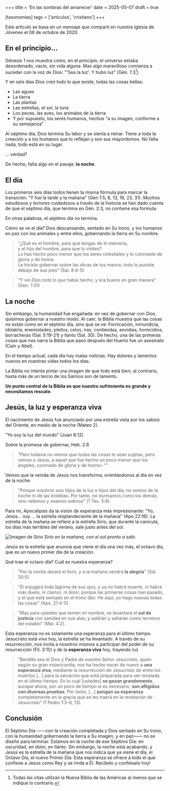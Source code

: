 +++
title = 'En las sombras del amanecer'
date = 2025-05-07
draft = true

[taxonomies]
tags = ['artículos', 'cristiano']
+++

Este artículo se basa en un mensaje que compartí en nuestra Iglesia de Jóvenes el 08 de octubre de 2020.

## En el principio...
Génesis 1 nos muestra cómo, en el principio, el universo estaba desordenado, vacío,
sin vida alguna.
Mas algo maravilloso comienza a suceder con la voz de Dios:
"'Sea la luz'.
Y hubo luz" (Gén. 1:3[^1])

Y en seis días Dios creó todo lo que existe, todas las cosas bellas:
- Las aguas
- La tierra
- Las plantas
- Las estrellas, el sol, la luna
- Los peces, las aves, los animales de la tierra
- Y por supuesto, los seres humanos, hechos
"a su imagen, conforme a su semejanza"

Al séptimo día, Dios termina Su labor y se sienta a reinar.
Tiene a toda la creación y a los humanos que lo reflejan
y son sus mayordomos.
No falta nada, todo está en su lugar.

... verdad?

De hecho, falta algo en el pasaje:
**la noche**.

## El día
Los primeros seis días todos tienen la misma fórmula para marcar la transición:
"Y fue la tarde y la mañana" (Gen 1:5, 8, 13, 19, 23, 31).
Muchos estudiosos y lectores cuidadosos a través de la historia
se han dado cuenta de que el séptimo día,
que termina en Gén. 2:3, no contiene esa formula.

En otras palabras, el séptimo día no termina.

Cómo se ve el día? 
Dios descansando, sentado en Su trono,
y los humanos en paz con los animales y entre ellos,
gobernando la tierra en Su nombre. 

> "¿Qué es el hombre, para que tengas de él memoria,<br>
> y el hijo del hombre, para que lo visites?<br>
> Lo has hecho poco menor que los seres celestiales
> y lo coronaste de gloria y de honra.<br>
> Le hiciste gobernar sobre las obras de tus manos;
> todo lo pusiste debajo de sus pies" (Sal. 8:4-5)

> "Y vio Dios todo lo que había hecho, y era bueno en gran manera" (Gen. 1:31)

## La noche
Sin embargo, la humanidad fue engañada:
en vez de gobernar con Dios, quisimos gobernar a nuestro modo.
Al caer, la Biblia muestra que las cosas no están como en el séptimo día,
sino que se ve:
Fornicación, inmundicia, idolatría, enemistades,
pleitos, celos, iras, contiendas,
envidias, homicidios, borracheras (Gal. 5:19-21)
y llanto (Sal. 30).
De hecho, una de las primeras cosas que nos narra la Biblia
que pasó después del Huerto fue un asesinato (Caín y Abel).

En el tiempo actual,
cada día hay malas noticias.
Hay dolores y lamentos nuevos en nuestras vidas todos los días.

La Biblia no intenta pintar una imagen de que todo está bien;
al contrario, hasta más de un tercio
de los Salmos son de lamento.

**Un punto central de la Biblia es que nuestro sufrimiento es grande
y necesitamos rescate**.

## Jesús, la luz y esperanza viva
El nacimiento de Jesús fue anunciado por una estrella
vista por los sabios del Oriente, en medio de la noche (Mateo 2). 

"Yo soy la luz del mundo" (Juan 8:12)

Sobre la promesa de gobernar, Heb. 2:8
> "Pero todavía no vemos que todas las cosas le sean sujetas,
> pero vemos a Jesús, a aquel que fue hecho un poco menor que los ángeles,
> coronado de gloria y de honra> ""

Vemos que la venida de Jesús nos transforma, orientándonos al día en vez de la noche:
> "Porque vosotros sois hijos de la luz e hijos del día;
> no somos de la noche ni de las tinieblas.
> Por tanto, no durmamos como los demás,
> sino velemos y seamos sobrios" (1 Tes. 5:6). 

Para mí, Apocalipsis da la visión de esperanza más impresionante:
"Yo, Jesús… soy … la estrella resplandeciente de la mañana" (Apo 22:16).
La estrella de la mañana se refiere a la estrella Sirio,
que durante la canícula,
los días más terribles del verano,
sale justo antes del sol. 

![Imagen de Sirio](@/data/sirius.jpg)
*Sirio en la mañana, con el sol pronto a salir.*

Jesús es la estrella que anuncia que viene el día una vez más,
el octavo día, que es un nuevo primer día de la creación.

Qué trae el octavo día? Cuál es nuestra esperanza?

>  "Por la noche durará el lloro, y a la mañana vendrá **la alegría**" (Sal. 30:5)

> "Él enjugará toda lágrima de sus ojos, y ya no habrá muerte,
> ni habrá más duelo, ni clamor, ni dolor,
> porque las primeras cosas han pasado,
> y el que está sentado en el trono dijo:
> He aquí, yo hago nuevas todas las cosas" (Apo. 21:4-5). 

> "Mas para ustedes que temen mi nombre,
> se levantará el **sol de justicia** con sanidad en sus alas;
> y saldrán y saltarán como terneros del establo" (Mal. 4:2).

Esta esperanza no es solamente una esperanza para el último tiempo.
Jesucristo está vivo hoy, la estrella se ha levantado.
A través de su resurrección, nos invita a nosotros mismos
a participar del poder de su resurrección (Fil. 3:10)
y de la **esperanza viva** hoy, trayendo luz

> "Bendito sea el Dios y Padre de nuestro Señor Jesucristo,
> quien según su gran misericordia,
> nos ha hecho nacer de nuevo a **una esperanza viva**,
> mediante la resurrección de Jesucristo de entre los muertos
> \[...\]
> para la salvación que está preparada para ser revelada en el último tiempo.
> En lo cual \[ustedes\] **se gozan grandemente**, aunque ahora,
> por un poco de tiempo si es necesario, **son afligidos con diversas pruebas**.
> Por tanto, \[...\]
> **pongan su esperanza** completamente
> en la gracia que se les traerá en la revelación de Jesucristo"
> (1 Pedro 1:3-6, 13).

## Conclusión
El Séptimo Día ——con la creación completada y Dios sentado en Su trono,
con la humanidad gobernando la tierra a Su imagen, y en paz——
no se diseñó para terminar.
Estamos en la noche de ese Séptimo Día: en oscuridad, en dolor, en llanto.
Sin embargo, la noche está acabando,
y Jesús es la estrella de la mañana que nos indica que ya viene el día,
el Octavo Día, el nuevo Primer Día. 
Esta esperanza se ofrece a todo
el que confiese a Jesús como Rey y se rinda a Él.
Recíbelo y confiésalo hoy!



[^1]: Todas las citas utilizan la Nueva Biblia de las Américas al menos que se indique lo contrario.

